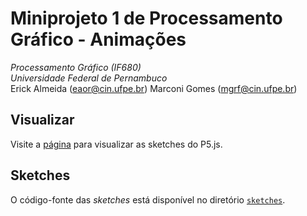 # Miniprojeto 1 de Processamento Gráfico - Animações
*Processamento Gráfico (IF680)*  
*Universidade Federal de Pernambuco*  
Erick Almeida (<eaor@cin.ufpe.br>)
Marconi Gomes (<mgrf@cin.ufpe.br>)

## Visualizar

Visite a [página](https://marconigrf.github.io/Miniprojeto1-PG) para visualizar as sketches do P5.js.

## Sketches

O código-fonte das _sketches_ está disponível no diretório [`sketches`](sketches).
